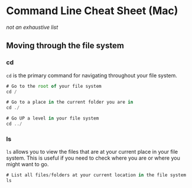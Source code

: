 # Command Line Cheat Sheet (Mac)

_not an exhaustive list_

## Moving through the file system

### cd

`cd` is the primary command for navigating throughout your file system.

```js
# Go to the root of your file system
cd /

# Go to a place in the current folder you are in
cd ./

# Go UP a level in your file system
cd ../
```

### ls

`ls` allows you to view the files that are at your current place in your file system. This is useful if you need to check where you are or where you might want to go.

```js
# List all files/folders at your current location in the file system
ls
```
